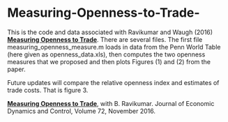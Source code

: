 # Measuring-Openness-to-Trade-
This is the code and data associated with Ravikumar and Waugh (2016) [**Measuring Openness to Trade**](http://www.waugheconomics.com/uploads/2/2/5/6/22563786/measuring_openness.pdf). There are several files. The first file measuring_openness_measure.m loads in data from the Penn World Table (here given as openness_data.xls), then computes the two openness measures that we proposed and then plots Figures (1) and (2) from the paper.  

Future updates will compare the relative openness index and estimates of trade costs. That is figure 3.

[**Measuring Openness to Trade**](http://www.waugheconomics.com/uploads/2/2/5/6/22563786/measuring_openness.pdf), with B. Ravikumar.    Journal of Economic Dynamics and Control, Volume 72, November 2016.
